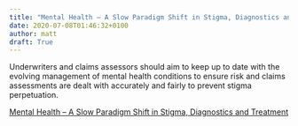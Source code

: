 ```yaml
---
title: "Mental Health – A Slow Paradigm Shift in Stigma, Diagnostics and Treatment "
date: 2020-07-08T01:46:32+0100
author: matt
draft: True
---
```

Underwriters and claims assessors should aim to keep up to date with the evolving management of mental health conditions to ensure risk and claims assessments are dealt with accurately and fairly to prevent stigma perpetuation.

[ Mental Health – A Slow Paradigm Shift in Stigma, Diagnostics and Treatment ]( https://www.hannover-re.com/1569050/recent-medical-news-mental-health-a-slow-paradigm-shift-in-stigma-diagnostics-and-treatment-2020.pdf )
